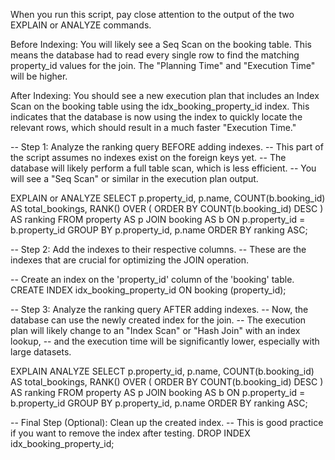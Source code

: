 When you run this script, pay close attention to the output of the two EXPLAIN or ANALYZE commands.

Before Indexing: 
You will likely see a Seq Scan on the booking table. This means the database had to read every single row to find the matching property_id values for the join. The "Planning Time" and "Execution Time" will be higher.

After Indexing: 
You should see a new execution plan that includes an Index Scan on the booking table using the idx_booking_property_id index. This indicates that the database is now using the index to quickly locate the relevant rows, which should result in a much faster "Execution Time."


-- Step 1: Analyze the ranking query BEFORE adding indexes.
-- This part of the script assumes no indexes exist on the foreign keys yet.
-- The database will likely perform a full table scan, which is less efficient.
-- You will see a "Seq Scan" or similar in the execution plan output.

EXPLAIN or ANALYZE
SELECT
    p.property_id,
    p.name,
    COUNT(b.booking_id) AS total_bookings,
    RANK() OVER (
        ORDER BY
            COUNT(b.booking_id) DESC
    ) AS ranking
FROM
    property AS p
JOIN
    booking AS b ON p.property_id = b.property_id
GROUP BY
    p.property_id,
    p.name
ORDER BY
    ranking ASC;


-- Step 2: Add the indexes to their respective columns.
-- These are the indexes that are crucial for optimizing the JOIN operation.

-- Create an index on the 'property_id' column of the 'booking' table.
CREATE INDEX idx_booking_property_id ON booking (property_id);

-- Step 3: Analyze the ranking query AFTER adding indexes.
-- Now, the database can use the newly created index for the join.
-- The execution plan will likely change to an "Index Scan" or "Hash Join" with an index lookup,
-- and the execution time will be significantly lower, especially with large datasets.

EXPLAIN ANALYZE
SELECT
    p.property_id,
    p.name,
    COUNT(b.booking_id) AS total_bookings,
    RANK() OVER (
        ORDER BY
            COUNT(b.booking_id) DESC
    ) AS ranking
FROM
    property AS p
JOIN
    booking AS b ON p.property_id = b.property_id
GROUP BY
    p.property_id,
    p.name
ORDER BY
    ranking ASC;


-- Final Step (Optional): Clean up the created index.
-- This is good practice if you want to remove the index after testing.
DROP INDEX idx_booking_property_id;
